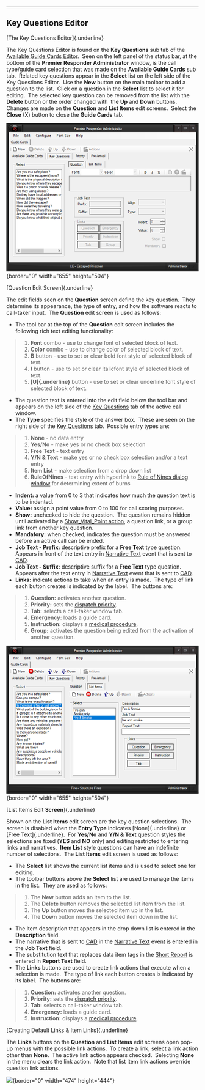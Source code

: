   --------------------------
  **Key Questions Editor**
  --------------------------

[The Key Questions Editor]{.underline}

The Key Questions Editor is found on the **Key Questions** sub tab of
the [Available Guide Cards
Editor](Available%20Guide%20Cards%20Editor.htm).  Seen on the left panel
of the status bar, at the bottom of the **Premier Responder
Administrator** window, is the call type/guide card selection that was
made on the **Available Guide Cards** sub tab.  Related key questions
appear in the **Select** list on the left side of the Key Questions
Editor.  Use the **New** button on the main toolbar to add a question to
the list.  Click on a question in the **Select** list to select it for
editing.  The selected key question can be removed from the list with
the **Delete** button or the order changed with  the **Up** and **Down**
buttons.  Changes are made on the **Question** and **List Items** edit
screens.  Select the **Close** (X) button to close the **Guide Cards**
tab.

![](Vital%20Point%20Editor_files/image001.png){border="0" width="655"
height="504"}

[Question Edit Screen]{.underline}

The edit fields seen on the **Question** screen define the key
question.  They determine its appearance, the type of entry, and how the
software reacts to call-taker input.  The **Question** edit screen is
used as follows:

-   The tool bar at the top of the **Question** edit screen includes the
    following rich text editing functionality:

> 1.  **Font** combo - use to change font of selected block of text.
> 2.  **Color** combo - use to change color of selected block of text.
> 3.  **B** button - use to set or clear bold font style of selected
>     block of text.
> 4.  ***I*** button - use to set or clear italicfont style of selected
>     block of text.
> 5.  **[U]{.underline}** button - use to set or clear underline font
>     style of selected block of text.

-   The question text is entered into the edit field below the tool bar
    and appears on the left side of the [Key
    Questions](Vital%20Points.htm) tab of the active call window.
-   The **Type** specifies the style of the answer box.  These are seen
    on the right side of the [Key Questions](Vital%20Points.htm) tab. 
    Possible entry types are:

> 1.  **None** - no data entry
> 2.  **Yes/No** - make yes or no check box selection
> 3.  **Free Text** - text entry
> 4.  **Y/N & Text** - make yes or no check box selection and/or a text
>     entry
> 5.  **Item List** - make selection from a drop down list
> 6.  **RuleOfNines** - text entry with hyperlink to [Rule of Nines
>     dialog window](Vital%20Points.htm) for determining extent of burns

-   **Indent:** a value from 0 to 3 that indicates how much the question
    text is to be indented.
-   **Value:** assign a point value from 0 to 100 for call scoring
    purposes.
-   **Show:** unchecked to hide the question.  The question remains
    hidden until activated by a [Show_Vital_Point
    action](Actions%20Editor.htm), a question link, or a group link from
    another key question.
-   **Mandatory:** when checked, indicates the question must be answered
    before an active call can be ended.
-   **Job Text - Prefix:** descriptive prefix for a **Free Text** type
    question.  Appears in front of the text entry in [Narrative
    Text](APCO%20911Adviser%20API.htm) event that is sent to
    [CAD](911Adviser%20Acronyms.htm).
-   **Job Text - Suffix:** descriptive suffix for a **Free Text** type
    question.  Appears after the text entry in [Narrative
    Text](APCO%20911Adviser%20API.htm) event that is sent to
    [CAD](911Adviser%20Acronyms.htm).
-   **Links:** indicate actions to take when an entry is made.  The type
    of link each button creates is indicated by the label.  The buttons
    are:

> 1.  **Question:** activates another question.
> 2.  **Priority:** sets the [dispatch priority](Priorities.htm).
> 3.  **Tab:** selects a call-taker window tab.
> 4.  **Emergency:** loads a guide card.
> 5.  **Instruction:** displays a [medical
>     procedure](Medical%20Procedures.htm).
> 6.  **Group:** activates the question being edited from the activation
>     of another question.

![](Vital%20Point%20Editor_files/image002.png){border="0" width="655"
height="504"}

[List Items Edit **Screen**]{.underline}

Shown on the **List Items** edit screen are the key question
selections.  The screen is disabled when the **Entry Type** indicates
[None]{.underline} or [Free Text]{.underline}.  For **Yes/No** and **Y/N
& Text** question styles the selections are fixed (**YES** and **NO**
only) and editing restricted to entering links and narratives.  **Item
List** style questions can have an indefinite number of selections.  The
**List Items** edit screen is used as follows:

-   The **Select** list shows the current list items and is used to
    select one for editing.
-   The toolbar buttons above the **Select** list are used to manage the
    items in the list.  They are used as follows:

> 1.  The **New** button adds an item to the list.
> 2.  The **Delete** button removes the selected list item from the
>     list.
> 3.  The **Up** button moves the selected item up in the list.
> 4.  The **Down** button moves the selected item down in the list.

-   The item description that appears in the drop down list is entered
    in the **Description** field.
-   The narrative that is sent to [CAD](911Adviser%20Acronyms.htm) in
    the [Narrative Text](APCO%20911Adviser%20API.htm) event is entered
    in the **Job Text** field.
-   The substitution text that replaces data item tags in the [Short
    Report](Short%20Report.htm) is entered in **Report Text** field.
-   The **Links** buttons are used to create link actions that execute
    when a selection is made.  The type of link each button creates is
    indicated by its label.  The buttons are:

> 1.  **Question:** activates another question.
> 2.  **Priority:** sets the [dispatch priority](Priorities.htm).
> 3.  **Tab:** selects a call-taker window tab.
> 4.  **Emergency:** loads a guide card.
> 5.  **Instruction:** displays a [medical
>     procedure](Medical%20Procedures.htm).

[Creating Default Links & Item Links]{.underline}

The **Links** buttons on the **Question** and **List Items** edit
screens open pop-up menus with the possible link actions.  To create a
link, select a link action other than **None**.  The active link action
appears checked.  Selecting **None** in the menu clears the link
action.  Note that list item link actions override question link
actions.

![](Vital%20Point%20Editor_files/image003.png){border="0" width="474"
height="444"}
